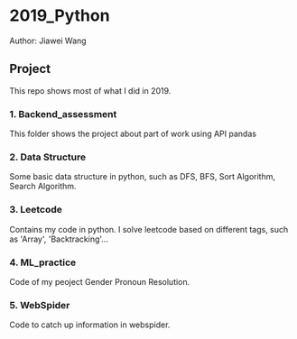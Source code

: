 # 2019_Python
Author: Jiawei Wang <br>

## Project
This repo shows most of what I did in 2019. <br>

### 1. Backend_assessment
This folder shows the project about part of work using API pandas

### 2. Data Structure
Some basic data structure in python, such as DFS, BFS, Sort Algorithm, Search Algorithm.

### 3. Leetcode
Contains my code in python. I solve leetcode based on different tags, such as 'Array', 'Backtracking'...

### 4. ML_practice
Code of my peoject Gender Pronoun Resolution.

### 5. WebSpider
Code to catch up information in webspider.
